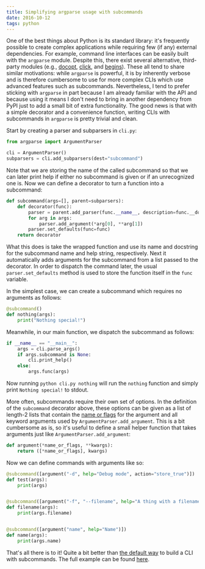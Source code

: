 ```yaml
---
title: Simplifying argparse usage with subcommands
date: 2016-10-12
tags: python
---
```


One of the best things about Python is its standard library: it's
frequently possible to create complex applications while requiring few
(if any) external dependencies. For example, command line interfaces
can be easily built with the `argparse` module. Despite this, there
exist several alternative, third-party modules (e.g., [docopt][],
[click][], and [begins][]). These all tend to share similar
motivations: while `argparse` is powerful, it is by inherently verbose
and is therefore cumbersome to use for more complex CLIs which use
advanced features such as subcommands. Nevertheless, I tend to prefer
sticking with `argparse` in part because I am already familiar with
the API and because using it means I don't need to bring in another
dependency from PyPI just to add a small bit of extra
functionality. The good news is that with a simple decorator and a
convenience function, writing CLIs with subcommands in `argparse` is
pretty trivial and clean.

Start by creating a parser and subparsers in `cli.py`:

```py
from argparse import ArgumentParser

cli = ArgumentParser()
subparsers = cli.add_subparsers(dest="subcommand")
```

Note that we are storing the name of the called subcommand so that we
can later print help if either no subcommand is given or if an
unrecognized one is. Now we can define a decorator to turn a function
into a subcommand:

```py
def subcommand(args=[], parent=subparsers):
    def decorator(func):
        parser = parent.add_parser(func.__name__, description=func.__doc__)
        for arg in args:
            parser.add_argument(*arg[0], **arg[1])
        parser.set_defaults(func=func)
	return decorator
```

What this does is take the wrapped function and use its name and
docstring for the subcommand name and help string, respectively. Next
it automatically adds arguments for the subcommand from a list passed
to the decorator. In order to dispatch the command later, the usual
`parser.set_defaults` method is used to store the function itself in
the `func` variable.

In the simplest case, we can create a subcommand which requires no
arguments as follows:

```py
@subcommand()
def nothing(args):
    print("Nothing special!")
```

Meanwhile, in our main function, we dispatch the subcommand as follows:

```py
if __name__ == "__main__":
    args = cli.parse_args()
    if args.subcommand is None:
        cli.print_help()
    else:
        args.func(args)
```

Now running `python cli.py nothing` will run the `nothing` function
and simply print `Nothing special!` to stdout.

More often, subcommands require their own set of options. In the
definition of the `subcommand` decorator above, these options can be
given as a list of length-2 lists that contain the [name or flags][]
for the argument and all keyword arguments used by
`ArgumentParser.add_argument`. This is a bit cumbersome as is, so it's
useful to define a small helper function that takes arguments just
like `ArgumentParser.add_argument`:

```py
def argument(*name_or_flags, **kwargs):
    return ([*name_or_flags], kwargs)
```

Now we can define commands with arguments like so:

```py
@subcommand([argument("-d", help="Debug mode", action="store_true")])
def test(args):
    print(args)


@subcommand([argument("-f", "--filename", help="A thing with a filename")])
def filename(args):
    print(args.filename)


@subcommand([argument("name", help="Name")])
def name(args):
    print(args.name)
```

That's all there is to it! Quite a bit better than [the default way][]
to build a CLI with subcommands. The full example can be found [here][].

[docopt]: http://docopt.org/
[click]: http://click.pocoo.org/
[begins]: http://begins.readthedocs.io/en/latest/
[name or flags]: https://docs.python.org/3/library/argparse.html#the-add-argument-method
[the default way]: https://docs.python.org/3/library/argparse.html#sub-commands
[here]: https://gist.github.com/mivade/384c2c41c3a29c637cb6c603d4197f9f
